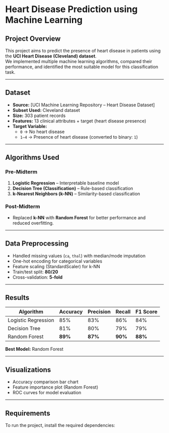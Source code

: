 # Heart Disease Prediction using Machine Learning

##  Project Overview
This project aims to predict the presence of heart disease in patients using the **UCI Heart Disease (Cleveland) dataset**.  
We implemented multiple machine learning algorithms, compared their performance, and identified the most suitable model for this classification task.

---

## Dataset
- **Source:** [UCI Machine Learning Repository – Heart Disease Dataset]
- **Subset Used:** Cleveland dataset
- **Size:** 303 patient records
- **Features:** 13 clinical attributes + target (heart disease presence)
- **Target Variable:**
  - `0` → No heart disease
  - `1–4` → Presence of heart disease (converted to binary: `1`)

---

## Algorithms Used

### Pre-Midterm
1. **Logistic Regression** – Interpretable baseline model
2. **Decision Tree (Classification)** – Rule-based classification
3. **k-Nearest Neighbors (k-NN)** – Similarity-based classification

### Post-Midterm
- Replaced **k-NN** with **Random Forest** for better performance and reduced overfitting.

---

## Data Preprocessing
- Handled missing values (`ca`, `thal`) with median/mode imputation
- One-hot encoding for categorical variables
- Feature scaling (StandardScaler) for k-NN
- Train/test split: **80/20**
- Cross-validation: **5-fold**

---

## Results

| Algorithm          | Accuracy | Precision | Recall | F1 Score |
|-------------------|----------|-----------|--------|----------|
| Logistic Regression | 85%     | 83%       | 86%    | 84%      |
| Decision Tree       | 81%     | 80%       | 79%    | 79%      |
| Random Forest       | **89%** | **87%**   | **90%**| **88%**  |

**Best Model:** Random Forest

---

## Visualizations
- Accuracy comparison bar chart
- Feature importance plot (Random Forest)
- ROC curves for model evaluation

---

## Requirements
To run the project, install the required dependencies:
```bash

